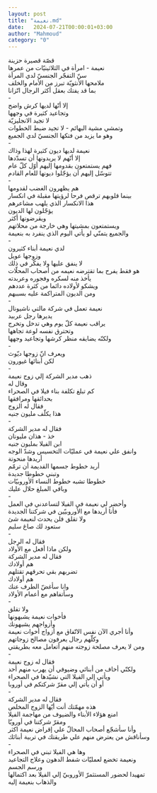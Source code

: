 ```yaml
---
layout: post
title: "نعيمة.md"
date:   2024-07-21T00:00:01+03:00
author: "Mahmoud"
category: "0"
---
```

قصّة قصيرة حزينة\
نعيمة - امرأة في الثلاثينيّات من عمرها\
سنّ التفجّر الجنسيّ لدي المرأة\
ملامحها الأنثويّة تبرز من الأمام والخلف\
بما قد يفتك بعقل أكثر الرجال اتّزانا\
-\
إلا أنّها لديها كرش واضح\
وتجاعيد كثيرة في وجهها\
لا تجيد الانجليزيّة\
وتمشي مشية البهائم - لا تجيد ضبط الخطوات\
وهو ما يزيد من فتكها الجنسيّ لدي الجميع\
-\
نعيمة لديها ديون كثيرة لهذا وذاك\
إلا أنّهم لا يريدونها أن تسدّدها\
فهم يستمتعون بقدومها إليهم أوّل كلّ عام\
تتوسّل إليهم أن يؤجّلوا ديونها للعام القادم\
-\
هم يظهرون الغضب لقدومها\
بينما قلوبهم ترقص فرحا لرؤيتها مقبلة في انكسار\
هذا الانكسار الذي يلهب مشاعرهم\
يؤجّلون لها الديون\
ويقرضونها أكثر\
ويستمتعون بمشيتها وهي خارجة من محلاتهم\
والجميع يتمنّي لو يأتي اليوم الذي ينفرد به بنعيمة\
-\
لدي نعيمة أبناء كثيرون\
وزوجها عويل\
لا ينفق عليها ولا يفكّر في ذلك\
هو فقط يفرح بما تقترضه نعيمه من أصحاب المحلّات\
يأخذ منه لسكره وفجوره وعربدته\
ويشكو لأولاده دائما من كثرة عددهم\
ومن الديون المتراكمة عليه بسببهم\
-\
نعيمة تعمل في شركة مالتي ناشيونال\
يديرها رجل عربيد\
يراقب نعيمة كلّ يوم وهي تدخل وتخرج\
وتحترق نفسه لوعة تجاهها\
ولكنّه يضايقه منظر كرشها وتجاعيد وجهها\
-\
ويعرف انّ زوجها ديّوث\
لكن أبنائها غيورون\
-\
ذهب مدير الشركة إلي زوج نعيمة\
وقال له\
كم تبلغ تكلفة بناء فيلا في الصحراء\
بحدائقها ومرافقها\
فقال له الزوج\
هذا يكلّف مليون جنيه\
-\
فقال له مدير الشركة\
خذ - هذان مليونان\
ابن الفيلا بمليون جنيه\
وانفق علي نعيمة في عمليّات التخسيس وشدّ الوجه\
أريدها منحوتة\
أريد خطوط جسمها القديمة أن ترمّم\
وتبني خطوطا جديدة\
خطوطا تشبه خطوط النساء الأوروبيّات\
وباقي المبلغ حلال عليك\
-\
وأحضر لي نعيمة في الفيلا لتساعدني في العمل\
فأنا أريدها مع الأوروبيّين في شركتنا الجديدة\
ولا تقلق فلن يحدث لنعيمة شئ\
ستعود لك صاغ سليم\
-\
فقال له الرجل\
ولكن ماذا أفعل مع الأولاد\
فقال له مدير الشركة\
هم أولادك\
تضربهم بقي تحرقهم تقتلهم\
هم أولادك\
وانا سأغضّ الطرف عنك\
وسأتفاهم مع أعمام الأولاد\
-\
ولا تقلق\
فأخوات نعيمة يشبهونها\
وأزواجهم يشبهونك\
وأنا أجري الآن نفس الاتّفاق مع أزواج أخوات نعيمة\
وكلّهم رجال يعرفون مصالح زوجاتهم\
ومن لا يعرف مصلحة زوجته منهم أتعامل معه بطريقتي\
-\
فقال له زوج نعيمة\
ولكنّي أخاف من أبنائي وضيوفي أن يهرب منهم أحد\
ويأتي إلي الفيلا التي نشيّدها في الصحراء\
أو أن يأتي إلي مقرّ شركتكم في أوروبا\
-\
فقال له مدير الشركة\
هذه مهمّتك أنت أيّها الزوج المخلص\
امنع هؤلاء الأبناء والضيوف من مهاجمة الفيلا\
ومقرّ شركتنا في أوروبّا\
وأنا سأشجّع أصحاب المحالّ علي إقراض نعيمة اكثر\
وسأناقش من يعترض منهم علي طريقتك في تربية أبنائك\
-\
وها هي الفيلا تبني في الصحراء\
ونعيمة تخضع لعمليّات شفط الدهون وعلاج التجاعيد\
ورسم الجسم\
تمهيدا لحضور المستثمرّ الأوروبيّ إلي الفيلا بعد
اكتمالها\
والذهاب بنعيمة إليه

